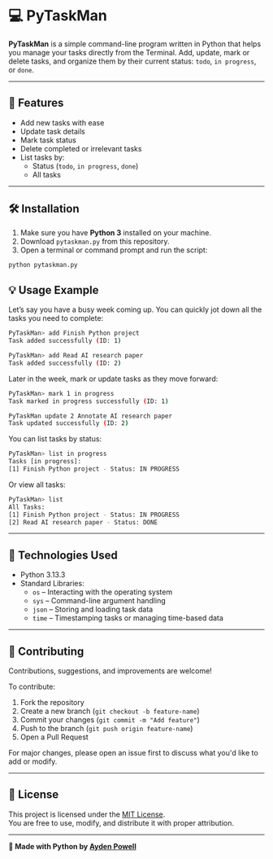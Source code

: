 # 💻 PyTaskMan

**PyTaskMan** is a simple command-line program written in Python that helps you manage your tasks directly from the Terminal. Add, update, mark or delete tasks, and organize them by their current status: `todo`, `in progress`, or `done`.

---

## 🚀 Features

- Add new tasks with ease
- Update task details
- Mark task status
- Delete completed or irrelevant tasks
- List tasks by:
  - Status (`todo`, `in progress`, `done`)
  - All tasks

---

## 🛠 Installation

1. Make sure you have **Python 3** installed on your machine.
2. Download `pytaskman.py` from this repository.
3. Open a terminal or command prompt and run the script:

```bash
python pytaskman.py
```

## 💡 Usage Example

Let’s say you have a busy week coming up. You can quickly jot down all the tasks you need to complete:

```bash
PyTaskMan> add Finish Python project
Task added successfully (ID: 1)

PyTaskMan> add Read AI research paper
Task added successfully (ID: 2)
```

Later in the week, mark or update tasks as they move forward:

```bash
PyTaskMan> mark 1 in progress
Task marked in progress successfully (ID: 1)

PyTaskMan update 2 Annotate AI research paper
Task updated successfully (ID: 2)
```

You can list tasks by status:

```bash
PyTaskMan> list in progress
Tasks [in progress]:
[1] Finish Python project - Status: IN PROGRESS
```

Or view all tasks:

```bash
PyTaskMan> list
All Tasks:
[1] Finish Python project - Status: IN PROGRESS
[2] Read AI research paper - Status: DONE
```

---

## 🧰 Technologies Used

- Python 3.13.3
- Standard Libraries:
  - `os` – Interacting with the operating system
  - `sys` – Command-line argument handling
  - `json` – Storing and loading task data
  - `time` – Timestamping tasks or managing time-based data

---

## 🤝 Contributing

Contributions, suggestions, and improvements are welcome!

To contribute:

1. Fork the repository
2. Create a new branch (`git checkout -b feature-name`)
3. Commit your changes (`git commit -m "Add feature"`)
4. Push to the branch (`git push origin feature-name`)
5. Open a Pull Request

For major changes, please open an issue first to discuss what you'd like to add or modify.

---

## 📄 License

This project is licensed under the [MIT License](LICENSE).  
You are free to use, modify, and distribute it with proper attribution.

---

**🐍 Made with Python by [Ayden Powell](https://github.com/Elio-togm)**